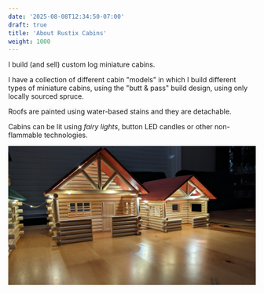 ```yaml
---
date: '2025-08-08T12:34:50-07:00'
draft: true
title: 'About Rustix Cabins'
weight: 1000
---
```

I build (and sell) custom log miniature cabins.

I have a collection of different cabin "models" in which I build different types of
miniature cabins, using the "butt & pass" build design, using only locally sourced spruce.

Roofs are painted using water-based stains and they are detachable.

Cabins can be lit using _fairy lights_, button LED candles or other non-flammable
technologies.

![Rustix Cabins](PXL_20231103_020851689.NIGHT.jpg)
